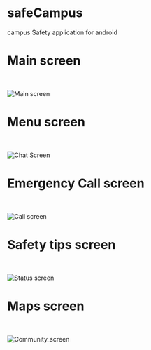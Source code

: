 # safeCampus
campus Safety application for android

<h1> Main screen </h1><br>

![Main screen](D:\AndroidStudioProjects\safeCampus\images\1.jpeg)

<h1> Menu screen </h1><br>

![Chat Screen](D:\AndroidStudioProjects\safeCampus\images\2.jpeg)<br>

<h1> Emergency Call screen </h1><br>

<img alt="Call screen" src="D:\AndroidStudioProjects\safeCampus\images\3.jpeg"/><br>

<h1> Safety tips screen </h1><br>

![Status screen](D:\AndroidStudioProjects\safeCampus\images\4.jpeg)<br>

<h1> Maps screen </h1><br>

![Community_screen](D:\AndroidStudioProjects\safeCampus\images\5.jpeg)<br>
